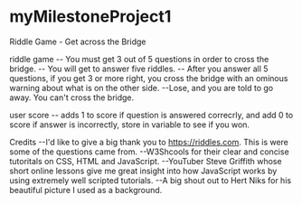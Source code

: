 # myMilestoneProject1
Riddle Game - Get across the Bridge

riddle game
-- You must get 3 out of 5 questions in order to cross the bridge. -- You will get to answer five riddles. -- After you answer all 5 questions, if you get 3 or more right, you cross the bridge with an ominous warning about what is on the other side. --Lose, and you are told to go away. You can't cross the bridge.

user score
-- adds 1 to score if question is answered correcrly, and add 0 to score if answer is incorrectly, store in variable to see if you won.

Credits
--I'd like to give a big thank you to https://riddles.com. This is were some of the questions came from. 
--W3Shcools for their clear and concise tutoritals on CSS, HTML and JavaScript. 
--YouTuber Steve Griffith whose short online lessons give me great insight into how JavaScript works by using extremely well scripted tutorials. 
--A big shout out to Hert Niks for his beautiful picture I used as a background.